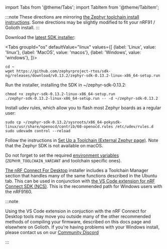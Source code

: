 import Tabs from '@theme/Tabs';
import TabItem from '@theme/TabItem';

:::note
These directions are mirroring [the Zephyr toolchain install instructions](https://docs.zephyrproject.org/latest/getting_started/index.html#install-a-toolchain). Some directions may be slightly modified to fit your nRF91 / Golioth install.
:::

Download the [latest SDK installer](https://github.com/zephyrproject-rtos/sdk-ng/releases):


<Tabs
groupId="os"
defaultValue="linux"
values={[
{label: 'Linux', value: 'linux'},
{label: 'MacOS', value: 'macos'},
{label: 'Windows', value: 'windows'},
]}>
<TabItem value="linux">

```
cd ~
wget https://github.com/zephyrproject-rtos/sdk-ng/releases/download/v0.13.2/zephyr-sdk-0.13.2-linux-x86_64-setup.run
```

Run the installer, installing the SDK in ~/zephyr-sdk-0.13.2:

```
chmod +x zephyr-sdk-0.13.2-linux-x86_64-setup.run
./zephyr-sdk-0.13.2-linux-x86_64-setup.run -- -d ~/zephyr-sdk-0.13.2
```

Install udev rules, which allow you to flash most Zephyr boards as a regular user:

```
sudo cp ~/zephyr-sdk-0.13.2/sysroots/x86_64-pokysdk-linux/usr/share/openocd/contrib/60-openocd.rules /etc/udev/rules.d
sudo udevadm control --reload
```

</TabItem>
<TabItem value="macos">

Follow the instructions in [Set Up a Toolchain (External Zephyr page)](https://docs.zephyrproject.org/latest/guides/beyond-GSG.html#gs-toolchain). Note that the Zephyr SDK is not available on macOS.

Do not forget to set the required [environment variables](https://docs.zephyrproject.org/latest/guides/env_vars.html#env-vars) (`ZEPHYR_TOOLCHAIN_VARIANT` and toolchain specific ones).

</TabItem>
<TabItem value="windows">

[The nRF Connect For Desktop](https://www.nordicsemi.com/Products/Development-tools/nRF-Connect-for-desktop) installer includes a Toolchain Manager section that handles many of the same functions described in the Ubuntu tab. This can be used in conjunction with [the VS Code extension for nRF Connect SDK (NCS)](https://www.nordicsemi.com/Products/Development-tools/nRF-Connect-for-VS-Code). This is the recommended path for Windows users with the nRF9160. 

:::note

Using the VS Code extension in conjuction with the nRF Connect for Desktop tools may move you outside many of the other recommended methods of compiling your firmware, described on this docs page and elsewhere on Golioth. If you're having problems with your Windows install, please contact us on our [Community Discord](https://golioth.io/discord)

:::

</TabItem>
</Tabs>
